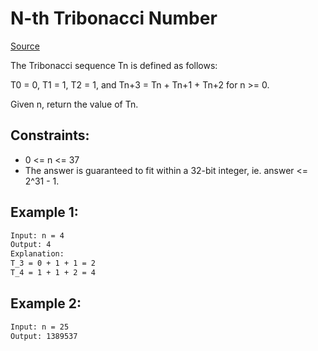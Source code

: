 # N-th Tribonacci Number
[Source](https://leetcode.com/problems/n-th-tribonacci-number/)

The Tribonacci sequence Tn is defined as follows: 

T0 = 0, T1 = 1, T2 = 1, and Tn+3 = Tn + Tn+1 + Tn+2 for n >= 0.

Given n, return the value of Tn.

## Constraints:

 - 0 <= n <= 37
 - The answer is guaranteed to fit within a 32-bit integer, ie. answer <= 2^31 - 1.

## Example 1:
```sh
Input: n = 4
Output: 4
Explanation:
T_3 = 0 + 1 + 1 = 2
T_4 = 1 + 1 + 2 = 4
```

## Example 2:
```sh
Input: n = 25
Output: 1389537
```